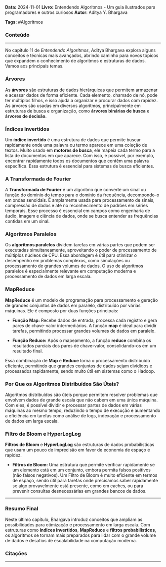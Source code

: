**Data:** 2024-11-01
**Livro:**  Entendendo Algoritmos - Um guia ilustrados para programadores e outros curiosos
**Autor**:  Aditya Y. Bhargava

**Tags:** #Algoritmos
### Conteúdo
----------------

No capítulo 11 de *Entendendo Algoritmos*, Aditya Bhargava explora alguns conceitos e técnicas mais avançados, abrindo caminho para novos tópicos que expandem o conhecimento de algoritmos e estruturas de dados. Vamos aos principais temas.

### Árvores
As **árvores** são estruturas de dados hierárquicas que permitem armazenar e acessar dados de forma eficiente. Cada elemento, chamado de nó, pode ter múltiplos filhos, e isso ajuda a organizar e procurar dados com rapidez. As árvores são usadas em diversos algoritmos, principalmente em estruturas de busca e organização, como **árvores binárias de busca** e **árvores de decisão**.

### Índices Invertidos
Um **índice invertido** é uma estrutura de dados que permite buscar rapidamente onde uma palavra ou termo aparece em uma coleção de textos. Muito usado em **motores de busca**, ele mapeia cada termo para a lista de documentos em que aparece. Com isso, é possível, por exemplo, encontrar rapidamente todos os documentos que contêm uma palavra específica. Essa estrutura é essencial para sistemas de busca eficientes.

### A Transformada de Fourier
A **Transformada de Fourier** é um algoritmo que converte um sinal ou função do domínio do tempo para o domínio da frequência, decompondo-o em ondas senoidais. É amplamente usada para processamento de sinais, compressão de dados e até no reconhecimento de padrões em séries temporais. Esse processo é essencial em campos como engenharia de áudio, imagem e ciência de dados, onde se busca entender as frequências contidas em um sinal.

### Algoritmos Paralelos
Os **algoritmos paralelos** dividem tarefas em várias partes que podem ser executadas simultaneamente, aproveitando o poder de processamento de múltiplos núcleos de CPU. Essa abordagem é útil para otimizar o desempenho em problemas complexos, como simulações ou processamento de grandes volumes de dados. O uso de algoritmos paralelos é especialmente relevante em computação moderna e processamento de dados em larga escala.

### MapReduce
**MapReduce** é um modelo de programação para processamento e geração de grandes conjuntos de dados em paralelo, distribuído por várias máquinas. Ele é composto por duas funções principais:

- **Função Map:** Recebe dados de entrada, processa cada registro e gera pares de chave-valor intermediários. A função **map** é ideal para dividir tarefas, permitindo processar grandes volumes de dados em paralelo.

- **Função Reduce:** Após o mapeamento, a função **reduce** combina os resultados parciais dos pares de chave-valor, consolidando-os em um resultado final. 

Essa combinação de **Map** e **Reduce** torna o processamento distribuído eficiente, permitindo que grandes conjuntos de dados sejam divididos e processados rapidamente, sendo muito útil em sistemas como o Hadoop.

### Por Que os Algoritmos Distribuídos São Úteis?
Algoritmos distribuídos são úteis porque permitem resolver problemas que envolvem dados de grande escala que não cabem em uma única máquina. Com eles, é possível dividir e processar partes de dados em várias máquinas ao mesmo tempo, reduzindo o tempo de execução e aumentando a eficiência em tarefas como análise de logs, indexação e processamento de dados em larga escala.

### Filtro de Bloom e HyperLogLog
**Filtros de Bloom** e **HyperLogLog** são estruturas de dados probabilísticas que usam um pouco de imprecisão em favor de economia de espaço e rapidez.

- **Filtros de Bloom:** Uma estrutura que permite verificar rapidamente se um elemento está em um conjunto, embora permita falsos positivos (não falsos negativos). Um Filtro de Bloom é muito eficiente em termos de espaço, sendo útil para tarefas onde precisamos saber rapidamente se algo provavelmente está presente, como em caches, ou para prevenir consultas desnecessárias em grandes bancos de dados.

--- 

### Resumo Final
Neste último capítulo, Bhargava introduz conceitos que ampliam as possibilidades para otimização e processamento em larga escala. Com estruturas como **índices invertidos**, **MapReduce** e **filtros probabilísticos**, os algoritmos se tornam mais preparados para lidar com o grande volume de dados e desafios de escalabilidade na computação moderna.

### Citações
---------

